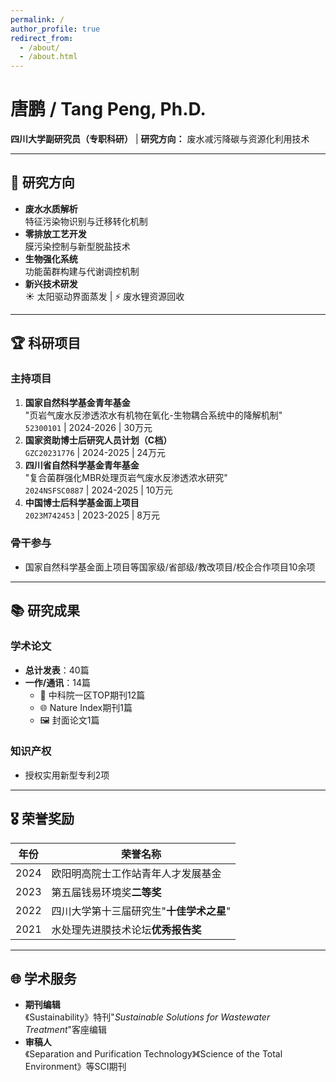 ```yaml
---
permalink: /
author_profile: true
redirect_from: 
  - /about/
  - /about.html
---
```


# 唐鹏 / Tang Peng, Ph.D.
**四川大学副研究员（专职科研）** | **研究方向：** 废水减污降碳与资源化利用技术  

---

## 🔬 研究方向
- **废水水质解析**  
  特征污染物识别与迁移转化机制  
- **零排放工艺开发**  
  膜污染控制与新型脱盐技术  
- **生物强化系统**  
  功能菌群构建与代谢调控机制  
- **新兴技术研发**  
  ☀️ 太阳驱动界面蒸发 | ⚡ 废水锂资源回收  

---

## 🏆 科研项目
### 主持项目
1. **国家自然科学基金青年基金**  
   "页岩气废水反渗透浓水有机物在氧化-生物耦合系统中的降解机制"  
   `52300101` | 2024-2026 | 30万元  
2. **国家资助博士后研究人员计划（C档）**  
   `GZC20231776` | 2024-2025 | 24万元  
3. **四川省自然科学基金青年基金**  
   "复合菌群强化MBR处理页岩气废水反渗透浓水研究"  
   `2024NSFSC0887` | 2024-2025 | 10万元  
4. **中国博士后科学基金面上项目**  
   `2023M742453` | 2023-2025 | 8万元  

### 骨干参与
- 国家自然科学基金面上项目等国家级/省部级/教改项目/校企合作项目10余项   

---

## 📚 研究成果
### 学术论文
- **总计发表**：40篇
- **一作/通讯**：14篇  
  - 🏅 中科院一区TOP期刊12篇  
  - 🌐 Nature Index期刊1篇  
  - 🖼️ 封面论文1篇  

### 知识产权
- 授权实用新型专利2项  

---

## 🎖️ 荣誉奖励
| 年份 | 荣誉名称                                 |
| ---- | ---------------------------------------- |
| 2024 | 欧阳明高院士工作站青年人才发展基金       |
| 2023 | 第五届钱易环境奖**二等奖**               |
| 2022 | 四川大学第十三届研究生"**十佳学术之星**" |
| 2021 | 水处理先进膜技术论坛**优秀报告奖**       |

---

## 🌐 学术服务
- **期刊编辑**  
  《Sustainability》特刊"*Sustainable Solutions for Wastewater Treatment*"客座编辑  
- **审稿人**  
  《Separation and Purification Technology》《Science of the Total Environment》等SCI期刊 
